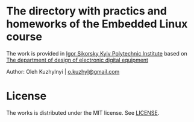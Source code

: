 # The directory with practics and homeworks of the Embedded Linux course 

The work is provided in [Igor Sikorsky Kyiv Polytechnic Institute](https://kpi.ua/en) based on [The department of design of electronic digital equipment](http://keoa.kpi.ua/go/cPath/0_20737/lang/en/index.htm?language=en)

Author: Oleh Kuzhylnyi | o.kuzhyl@gmail.com

# License 
The works is distributed under the MIT license. See 
[LICENSE](LICENSE).
